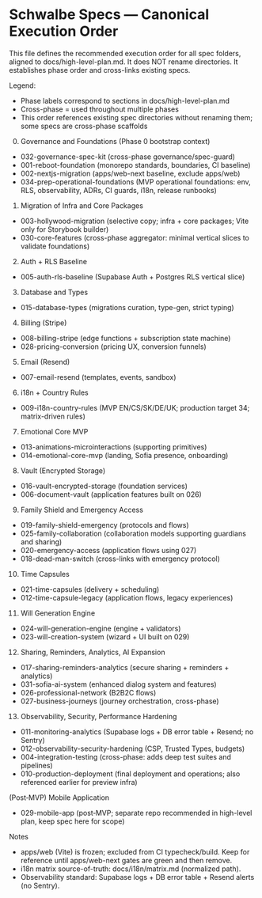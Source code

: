 # Schwalbe Specs — Canonical Execution Order

This file defines the recommended execution order for all spec folders, aligned to docs/high-level-plan.md. It does NOT rename directories. It establishes phase order and cross-links existing specs.

Legend:
- Phase labels correspond to sections in docs/high-level-plan.md
- Cross-phase = used throughout multiple phases
- This order references existing spec directories without renaming them; some specs are cross-phase scaffolds

0) Governance and Foundations (Phase 0 bootstrap context)
- 032-governance-spec-kit (cross-phase governance/spec-guard)
- 001-reboot-foundation (monorepo standards, boundaries, CI baseline)
- 002-nextjs-migration (apps/web-next baseline, exclude apps/web)
- 034-prep-operational-foundations (MVP operational foundations: env, RLS, observability, ADRs, CI guards, i18n, release runbooks)

1) Migration of Infra and Core Packages
- 003-hollywood-migration (selective copy; infra + core packages; Vite only for Storybook builder)
- 030-core-features (cross-phase aggregator: minimal vertical slices to validate foundations)

2) Auth + RLS Baseline
- 005-auth-rls-baseline (Supabase Auth + Postgres RLS vertical slice)

3) Database and Types
- 015-database-types (migrations curation, type-gen, strict typing)

4) Billing (Stripe)
- 008-billing-stripe (edge functions + subscription state machine)
- 028-pricing-conversion (pricing UX, conversion funnels)

5) Email (Resend)
- 007-email-resend (templates, events, sandbox)

6) i18n + Country Rules
- 009-i18n-country-rules (MVP EN/CS/SK/DE/UK; production target 34; matrix-driven rules)

7) Emotional Core MVP
- 013-animations-microinteractions (supporting primitives)
- 014-emotional-core-mvp (landing, Sofia presence, onboarding)

8) Vault (Encrypted Storage)
- 016-vault-encrypted-storage (foundation services)
- 006-document-vault (application features built on 026)

9) Family Shield and Emergency Access
- 019-family-shield-emergency (protocols and flows)
- 025-family-collaboration (collaboration models supporting guardians and sharing)
- 020-emergency-access (application flows using 027)
- 018-dead-man-switch (cross-links with emergency protocol)

10) Time Capsules
- 021-time-capsules (delivery + scheduling)
- 012-time-capsule-legacy (application flows, legacy experiences)

11) Will Generation Engine
- 024-will-generation-engine (engine + validators)
- 023-will-creation-system (wizard + UI built on 029)

12) Sharing, Reminders, Analytics, AI Expansion
- 017-sharing-reminders-analytics (secure sharing + reminders + analytics)
- 031-sofia-ai-system (enhanced dialog system and features)
- 026-professional-network (B2B2C flows)
- 027-business-journeys (journey orchestration, cross-phase)

13) Observability, Security, Performance Hardening
- 011-monitoring-analytics (Supabase logs + DB error table + Resend; no Sentry)
- 012-observability-security-hardening (CSP, Trusted Types, budgets)
- 004-integration-testing (cross-phase: adds deep test suites and pipelines)
- 010-production-deployment (final deployment and operations; also referenced earlier for preview infra)

(Post‑MVP) Mobile Application
- 029-mobile-app (post‑MVP; separate repo recommended in high-level plan, keep spec here for scope)

Notes
- apps/web (Vite) is frozen; excluded from CI typecheck/build. Keep for reference until apps/web-next gates are green and then remove.
- i18n matrix source-of-truth: docs/i18n/matrix.md (normalized path).
- Observability standard: Supabase logs + DB error table + Resend alerts (no Sentry).
